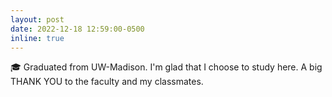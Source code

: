 ```yaml
---
layout: post
date: 2022-12-18 12:59:00-0500
inline: true
---
```


🎓 Graduated from UW-Madison. I'm glad that I choose to study here. A big THANK YOU to the faculty and my classmates.  